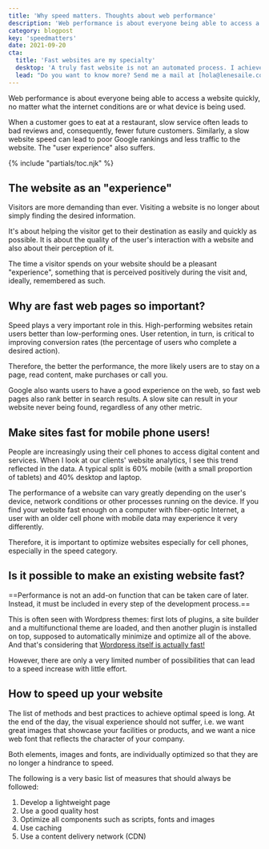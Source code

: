 ```yaml
---
title: 'Why speed matters. Thoughts about web performance'
description: 'Web performance is about everyone being able to access a website quickly, no matter what the internet conditions are or what device is being used.'
category: blogpost
key: 'speedmatters'
date: 2021-09-20
cta:
  title: 'Fast websites are my specialty'
  desktop: 'A truly fast website is not an automated process. I achieve efficient websites with strategy, experience and detailed work.'
  lead: "Do you want to know more? Send me a mail at [hola@lenesaile.com](mailto:hola@lenesaile.com)! I'm always up for a chat."
---
```


Web performance is about everyone being able to access a website quickly, no matter what the internet conditions are or what device is being used.

When a customer goes to eat at a restaurant, slow service often leads to bad reviews and, consequently, fewer future customers. Similarly, a slow website speed can lead to poor Google rankings and less traffic to the website. The "user experience" also suffers.

{% include "partials/toc.njk" %}

## The website as an "experience"

Visitors are more demanding than ever. Visiting a website is no longer about simply finding the desired information.

It's about helping the visitor get to their destination as easily and quickly as possible.
It is about the quality of the user's interaction with a website and also about their perception of it.

The time a visitor spends on your website should be a pleasant "experience", something that is perceived positively during the visit and, ideally, remembered as such.

## Why are fast web pages so important?

Speed plays a very important role in this. High-performing websites retain users better than low-performing ones. User retention, in turn, is critical to improving conversion rates (the percentage of users who complete a desired action).

Therefore, the better the performance, the more likely users are to stay on a page, read content, make purchases or call you.

Google also wants users to have a good experience on the web, so fast web pages also rank better in search results. A slow site can result in your website never being found, regardless of any other metric.

## Make sites fast for mobile phone users!

People are increasingly using their cell phones to access digital content and services. When I look at our clients' website analytics, I see this trend reflected in the data. A typical split is 60% mobile (with a small proportion of tablets) and 40% desktop and laptop.

The performance of a website can vary greatly depending on the user's device, network conditions or other processes running on the device. If you find your website fast enough on a computer with fiber-optic Internet, a user with an older cell phone with mobile data may experience it very differently.

Therefore, it is important to optimize websites especially for cell phones, especially in the speed category.

## Is it possible to make an existing website fast?

==Performance is not an add-on function that can be taken care of later. Instead, it must be included in every step of the development process.==

This is often seen with Wordpress themes: first lots of plugins, a site builder and a multifunctional theme are loaded, and then another plugin is installed on top, supposed to automatically minimize and optimize all of the above. And that's considering that [Wordpress itself is actually fast!](/en/blog/some-random-personal-notes-on-using-wordpress-in-2022/#wordpress-is-free-secure-and-fast)

However, there are only a very limited number of possibilities that can lead to a speed increase with little effort.

## How to speed up your website

The list of methods and best practices to achieve optimal speed is long. At the end of the day, the visual experience should not suffer, i.e. we want great images that showcase your facilities or products, and we want a nice web font that reflects the character of your company.

Both elements, images and fonts, are individually optimized so that they are no longer a hindrance to speed.

The following is a very basic list of measures that should always be followed:

1. Develop a lightweight page
2. Use a good quality host
3. Optimize all components such as scripts, fonts and images
4. Use caching
5. Use a content delivery network (CDN)

